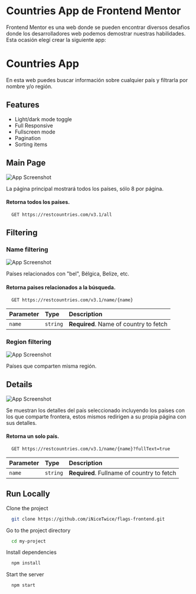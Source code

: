 
# Countries App de Frontend Mentor

Frontend Mentor es una web donde se pueden encontrar diversos desafios donde los 
desarrolladores web podemos demostrar nuestras habilidades. Esta ocasión elegí crear la siguiente app:

# Countries App
En esta web puedes buscar información sobre cualquier país y filtrarla por nombre y/o región.




## Features

- Light/dark mode toggle
- Full Responsive
- Fullscreen mode
- Pagination
- Sorting items


## Main Page

![App Screenshot](https://i.imgur.com/irOttUS.png)

La página principal mostrará todos los países, sólo 8 por página.

#### Retorna todos los países.

```http
  GET https://restcountries.com/v3.1/all
```

## Filtering

### Name filtering

![App Screenshot](https://i.imgur.com/M4z87pE.png)

Países relacionados con "bel", Bélgica, Belize, etc.

#### Retorna paises relacionados a la búsqueda.

```http
  GET https://restcountries.com/v3.1/name/{name}
```

| Parameter | Type     | Description                       |
| :-------- | :------- | :-------------------------------- |
| `name`      | `string` | **Required**. Name of country to fetch |

### Region filtering

![App Screenshot](https://i.imgur.com/DlFaozK.png)

Países que comparten misma región.

## Details

![App Screenshot](https://i.imgur.com/HJ3cwqM.png)

Se muestran los detalles del país seleccionado incluyendo los países con los que comparte
frontera, estos mismos redirigen a su propia página con sus detalles.

#### Retorna un solo país.

```http
  GET https://restcountries.com/v3.1/name/{name}?fullText=true
```

| Parameter | Type     | Description                       |
| :-------- | :------- | :-------------------------------- |
| `name`      | `string` | **Required**. Fullname of country to fetch |

## Run Locally

Clone the project

```bash
  git clone https://github.com/iNiceTwice/flags-frontend.git
```

Go to the project directory

```bash
  cd my-project
```

Install dependencies

```bash
  npm install
```

Start the server

```bash
  npm start
```

